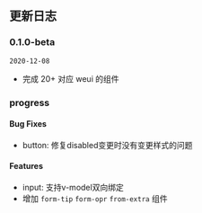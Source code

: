 ## 更新日志

### 0.1.0-beta

`2020-12-08`

- 完成 20+ 对应 weui 的组件

### progress

#### Bug Fixes

- button: 修复disabled变更时没有变更样式的问题

#### Features

- input: 支持v-model双向绑定
- 增加 `form-tip` `form-opr` `from-extra` 组件